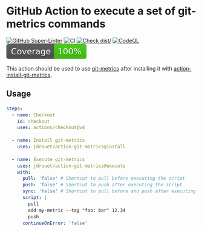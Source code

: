 # GitHub Action to execute a set of git-metrics commands

[![GitHub Super-Linter](https://github.com/jdrouet/action-execute-git-metrics/actions/workflows/linter.yml/badge.svg)](https://github.com/super-linter/super-linter)
![CI](https://github.com/jdrouet/action-execute-git-metrics/actions/workflows/ci.yml/badge.svg)
[![Check dist/](https://github.com/jdrouet/action-execute-git-metrics/actions/workflows/check-dist.yml/badge.svg)](https://github.com/jdrouet/action-execute-git-metrics/actions/workflows/check-dist.yml)
[![CodeQL](https://github.com/jdrouet/action-execute-git-metrics/actions/workflows/codeql-analysis.yml/badge.svg)](https://github.com/jdrouet/action-execute-git-metrics/actions/workflows/codeql-analysis.yml)
[![Coverage](./badges/coverage.svg)](./badges/coverage.svg)

This action should be used to use
[git-metrics](https://github.com/jdrouet/git-metrics) after installing it with
[action-install-git-metrics](https://github.com/jdrouet/action-git-metrics/tree/install).

## Usage

```yaml
steps:
  - name: Checkout
    id: checkout
    uses: actions/checkout@v4

  - name: Install git-metrics
    uses: jdrouet/action-git-metrics@install

  - name: Execute git-metrics
    uses: jdrouet/action-git-metrics@execute
    with:
      pull: 'false' # Shortcut to pull before executing the script
      push: 'false' # Shortcut to push after executing the script
      sync: 'false' # Shortcut to pull before and push after executing the script
      script: |
        pull
        add my-metric --tag "foo: bar" 12.34
        push
      continueOnError: 'false'
```
